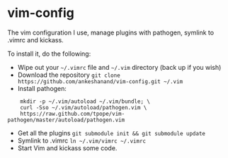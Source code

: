vim-config
==========

The vim configuration I use, manage plugins with pathogen, symlink to .vimrc and kickass.

To install it, do the following:

* Wipe out your `~/.vimrc` file and `~/.vim` directory (back up if you wish)
* Download the repository `git clone https://github.com/ankeshanand/vim-config.git ~/.vim`
* Install pathogen: 

```
    mkdir -p ~/.vim/autoload ~/.vim/bundle; \ 
    curl -Sso ~/.vim/autoload/pathogen.vim \
    https://raw.github.com/tpope/vim-pathogen/master/autoload/pathogen.vim 
```
* Get all the plugins `git submodule init && git submodule update`
* Symlink to .vimrc `ln ~/.vim/vimrc ~/.vimrc`
* Start Vim and kickass some code.

